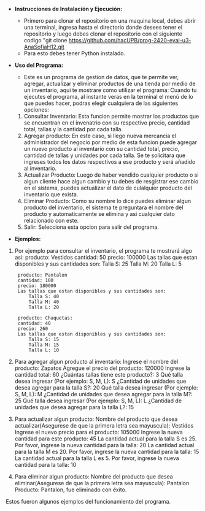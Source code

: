 - **Instrucciones de Instalación y Ejecución:**
    - Primero para clonar el repositorio en una maquina local, debes abrir una terminal, ingresa hasta el directorio donde desees tener el repositorio y luego debes clonar el repositorio con el siguiente codigo "git clone <https://github.com/hacUPB/prog-2420-eval-u3-AnaSofiaH12.git>
    - Para esto debes tener Python instalado. 


- **Uso del Programa:**
    - Este es un programa de gestion de datos, que te permite ver, agregar, actualizar y eliminar productos de una tienda por medio de un inventario, aqui te mostrare como utilizar el programa:
    Cuando tu ejecutes el programa, al instante veras en la terminal el menú de lo que puedes hacer, podras elegir cualquiera de las siguientes opciones: 
    1. Consultar Inventario: Esta funcion permite mostrar los productos que se encuentran en el invenatrio con su respectivo precio, cantidad total, tallas y la cantidad por cada talla. 
    2. Agregar producto: En este caso, si llego nueva mercancia el administrador del negocio por medio de esta funcion puede agregar un nuevo producto al inventario con su cantidad total, precio, cantidad de tallas y unidades por cada talla. Se te solicitara que ingreses todos los datos respectivos a ese producto y será añadido al inventario.
    3. Actualizar Producto: Luego de haber vendido cualquier producto o si algun cliente hace algun cambio y tu debes de resgistrar ese cambio en el sistema, puedes actualizar el dato de culalquier producto del inventario que exista. 
    4. Eliminar Producto: Como su nombre lo dice puedes eliminar algun producto del inventario, el sistema te preguntara el nombre del producto y automaticamente se elimina y asi cualquier dato relacionado con este. 
    5. Salir: Selecciona esta opcion para salir del programa. 


- **Ejemplos:**
1. Por ejemplo para consultar el inventario, el programa te mostrará algo asi: 
        producto: Vestidos 
        cantidad: 50
        precio: 100000
        Las tallas que estan disponibles y sus cantidades son:
            Talla S: 25
            Talla M: 20
            Talla L: 5
        
        producto: Pantalon 
        cantidad: 100
        precio: 180000
        Las tallas que estan disponibles y sus cantidades son:
            Talla S: 40
            Talla M: 40
            Talla L: 20

        producto: Chaquetas:
        cantidad: 40
        precio: 260
        Las tallas que estan disponibles y sus cantidades son: 
            Talla S: 15
            Talla M: 15
            Talla L: 10

2. Para agregar algun producto al inventario: 
    Ingrese el nombre del producto: Zapatos
    Agregue el precio del producto: 120000
    Ingrese la cantidad total: 60
    ¿Cuántas tallas tiene este producto?: 3
        Qué talla desea ingresar (Por ejemplo: S, M, L): S
            ¿Cantidad de unidades que desea agregar para la talla S?: 20
        Qué talla desea ingresar (Por ejemplo: S, M, L): M
            ¿Cantidad de unidades que desea agregar para la talla M?: 25
        Qué talla desea ingresar (Por ejemplo: S, M, L): L
            ¿Cantidad de unidades que desea agregar para la talla L?: 15


3. Para actualizar algun producto:
    Nombre del producto que desea actualizar(Asegurese de que la primera letra sea mayuscula): Vestidos
    Ingrese el nuevo precio para el producto: 105000
    Ingrese la nueva cantidad para este producto: 45
        La cantidad actual para la talla S es 25. Por favor, ingrese la nueva cantidad para la talla: 20
        La cantidad actual para la talla M es 20. Por favor, ingrese la nueva cantidad para la talla: 15
        La cantidad actual para la talla L es 5. Por favor, ingrese la nueva cantidad para la talla: 10

4. Para eliminar algun producto: 
    Nombre del producto que desea eliminar(Asegurese de que la primera letra sea mayuscula): Pantalon
    Producto: Pantalon, fue eliminado con éxito.

Estos fueron algunos ejemplos del funcionamiento del programa. 
